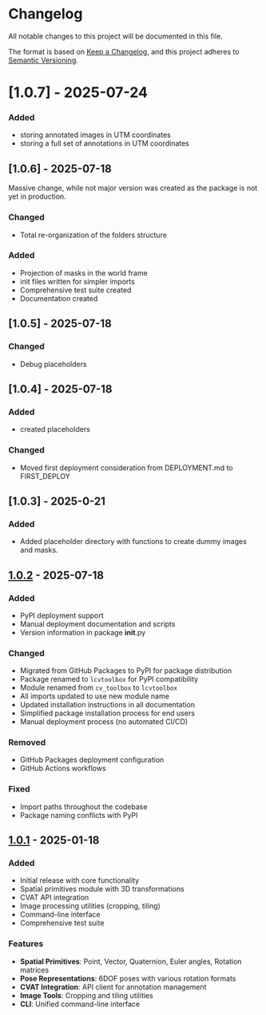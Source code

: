 # Changelog

All notable changes to this project will be documented in this file.

The format is based on [Keep a Changelog](https://keepachangelog.com/en/1.0.0/),
and this project adheres to [Semantic Versioning](https://semver.org/spec/v2.0.0.html).

# [1.0.7] - 2025-07-24

### Added

- storing annotated images in UTM coordinates
- storing a full set of annotations in UTM coordinates

## [1.0.6] - 2025-07-18

Massive change, while not major version was created as the package is not yet in production.

### Changed

- Total re-organization of the folders structure

### Added

- Projection of masks in the world frame
- init files written for simpler imports
- Comprehensive test suite created
- Documentation created

## [1.0.5] - 2025-07-18

### Changed

- Debug placeholders

## [1.0.4] - 2025-07-18

### Added

- created placeholders

### Changed

- Moved first deployment consideration from DEPLOYMENT.md to FIRST_DEPLOY

## [1.0.3] - 2025-0-21

### Added

- Added placeholder directory with functions to create dummy images and masks.

## [1.0.2] - 2025-07-18

### Added

- PyPI deployment support
- Manual deployment documentation and scripts
- Version information in package __init__.py

### Changed

- Migrated from GitHub Packages to PyPI for package distribution
- Package renamed to `lcvtoolbox` for PyPI compatibility
- Module renamed from `cv_toolbox` to `lcvtoolbox`
- All imports updated to use new module name
- Updated installation instructions in all documentation
- Simplified package installation process for end users
- Manual deployment process (no automated CI/CD)

### Removed

- GitHub Packages deployment configuration
- GitHub Actions workflows

### Fixed

- Import paths throughout the codebase
- Package naming conflicts with PyPI

## [1.0.1] - 2025-01-18

### Added

- Initial release with core functionality
- Spatial primitives module with 3D transformations
- CVAT API integration
- Image processing utilities (cropping, tiling)
- Command-line interface
- Comprehensive test suite

### Features

- __Spatial Primitives__: Point, Vector, Quaternion, Euler angles, Rotation matrices
- __Pose Representations__: 6DOF poses with various rotation formats
- __CVAT Integration__: API client for annotation management
- __Image Tools__: Cropping and tiling utilities
- __CLI__: Unified command-line interface

[1.0.2]: https://github.com/logiroad/cv-toolbox/compare/v1.0.1...v1.0.2
[1.0.1]: https://github.com/logiroad/cv-toolbox/releases/tag/v1.0.1
